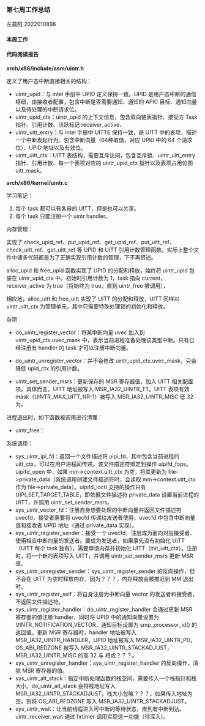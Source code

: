 ### 第七周工作总结

左晨阳 2022010896

#### 本周工作

#### 代码阅读报告

**arch/x86/include/asm/uintr.h**

定义了用户态中断直接相关的结构：

- uintr_upid：与 intel 手册中 UPID 定义保持一致。UPID 是用户态中断的通信枢纽，由接收者配置，包含中断是否需要通知、通知的 APIC 目标、通知向量以及待处理的中断请求位。
- uintr_upid_ctx：uintr_upid 的上下文信息，包含双向链表指针、接受方 Task 指针、引用计数、活跃标记 receiver_active、
- uintr_uitt_entry：与 intel 手册中 UITTE 保持一致，是 UITT 中的表项，描述一个中断发起行为。包含中断向量（64种取值，对应 UPID 中的 64 个请求位）、UPID 地址以及有效位。
- uintr_uitt_ctx：UITT 表结构，需要互斥访问，包含互斥锁、uintr_uitt_entry 指针、引用计数、每一个表项对应的 uintr_upid_ctx 指针以及表项占用位图 uitt_mask。

**arch/x86/kernel/uintr.c**

学习笔记：

1. 每个 task 都可以有各自的 UITT，但是也可以共享。
2. 每个 task 只能注册一个 uintr handler。

内存管理：

实现了 check_upid_ref、put_upid_ref、get_upid_ref、put_uitt_ref、check_uitt_ref、get_uitt_ref 等 UPID 和 UITT 引用计数管理函数。实际上整个文件中诸多代码都是为了正确实现引用计数的管理，下不再赘述。

alloc_upid 和 free_upid 函数实现了 UPID 的分配和释放，始终将 uintr_upid 包装在 uintr_upid_ctx 中。初始时引用计数为 1，task 指向 current，receiver_active 为 true（将始终为 true，直到 uintr_free 被调用），

相应地，alloc_uitt 和 free_uitt 实现了 UITT 的分配和释放，UITT 同样以 uintr_uitt_ctx 为管理单元，其中只需要特殊处理锁的初始化和释放。

杂项：

- do_uintr_register_vector：将某中断向量 uvec 加入到 uintr_upid_ctx.uvec_mask 中，表示当前进程准备处理该类型中断。只有已经注册有 handler 的 task 才可以注册中断向量。
- do_uintr_unregister_vector：并不会修改 uintr_upid_ctx.uvec_mask，只会降低 upid_ctx 的引用计数。

- uintr_set_sender_msrs：更新保存的 MSR 寄存器值，加入 UITT 相关配置项。具体而言，UITT 地址被写入 MSR_IA32_UINTR_TT。UITT 表项有效 mask（UINTR_MAX_UITT_NR-1）被写入 MSR_IA32_UINTR_MISC 低 32 为。

进程退出时，如下函数被调用进行清理：

- uintr_free：

系统调用：

- sys_uintr_ipi_fd：返回一个文件描述符 uipi_fd，其中包含当前进程的 uitt_ctx，可以在用户进程间传递。该文件描述符绑定到操作 uipifd_fops。uipifd_open 中，如果 mm->context.uitt_ctx 为空，将其更新为 file->private_data（系统调用创建文件描述符时，会读取 mm->context.uitt_ctx 作为 file->private_data）。uipifd_ioctl 支持的操作只有 UIPI_SET_TARGET_TABLE，即依据文件描述符 private_data 设置当前进程的 UITT，并调用 uintr_set_sender_msrs。
- sys_uintr_vector_fd：注册自身想要处理的中断向量并返回文件描述符 uvecfd，接受者需要将 uvecfd 传递给发送者使用，uvecfd 中包含中断向量值和接收者 UPID 地址（通过 private_data 实现）。
- sys_uintr_register_sender：接受一个 uvecfd，注册成为面向对应接受者、使用相应中断向量的发送者。要成为发送者，如果事先没有初始化 UITT（UITT 每个 task 独有），需要申请内存并初始化 UITT（init_uitt_ctx）。注册时，将一个新的表项写入 UITT，并调用 uintr_set_sender_msrs 更新 MSR 值。
- sys_uintr_unregister_sender：sys_uintr_register_sender 的反向操作，但不会在 UITT 为空时释放内存，因为？？？，内存释放会被推迟到 MM 退出时。
- sys_uintr_register_self：将自身注册为中断向量 vector 的发送者和接受者，不返回文件描述符。
- sys_uintr_register_handler：do_uintr_register_handler 会通过更新 MSR 寄存器的值注册 handler，同时将 UPID 中的通知向量设置为 UINTR_NOTIFICATION_VECTOR，通知目标设置为 smp_processor_id() 的返回值。更新 MSR 寄存器时，handler 地址被写入 MSR_IA32_UINTR_HANDLER，UPID 地址被写入 MSR_IA32_UINTR_PD，OS_ABI_REDZONE 被写入 MSR_IA32_UINTR_STACKADJUST，MSR_IA32_UINTR_MISC 的高 32 与 相或？？？。
- sys_uintr_unregister_handler：sys_uintr_register_handler 的反向操作，清除 MSR 寄存器的值。
- sys_uintr_alt_stack：指定中断处理函数的栈空间，需要传入一个栈指针和栈大小。do_uintr_alt_stack 会将栈地址写入 MSR_IA32_UINTR_STACKADJUST，栈大小忽略？？？，如果传入地址为空，则将 OS_ABI_REDZONE 写入 MSR_IA32_UINTR_STACKADJUST。
- sys_uintr_wait：让当前线程进入可中断的等待状态，直到有中断到达。uintr_receiver_wait 通过 hrtimer 调用实现这一功能（待深入）。